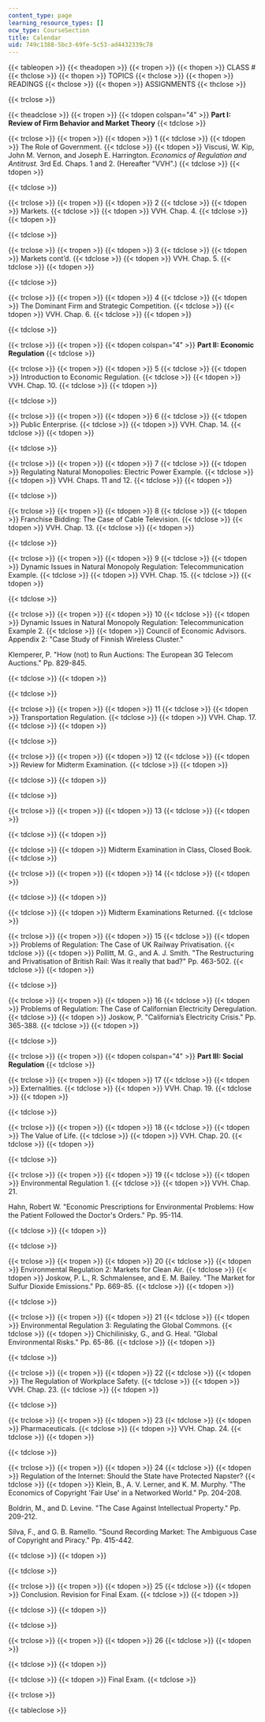 ```yaml
---
content_type: page
learning_resource_types: []
ocw_type: CourseSection
title: Calendar
uid: 749c1388-5bc3-69fe-5c53-ad4432339c78
---
```


{{< tableopen >}}
{{< theadopen >}}
{{< tropen >}}
{{< thopen >}}
CLASS #
{{< thclose >}}
{{< thopen >}}
TOPICS
{{< thclose >}}
{{< thopen >}}
READINGS
{{< thclose >}}
{{< thopen >}}
ASSIGNMENTS
{{< thclose >}}

{{< trclose >}}

{{< theadclose >}}
{{< tropen >}}
{{< tdopen colspan="4" >}}
**Part I: Review of Firm Behavior and Market Theory**
{{< tdclose >}}

{{< trclose >}}
{{< tropen >}}
{{< tdopen >}}
1
{{< tdclose >}}
{{< tdopen >}}
The Role of Government.
{{< tdclose >}}
{{< tdopen >}}
Viscusi, W. Kip, John M. Vernon, and Joseph E. Harrington. _Economics of Regulation and Antitrust._ 3rd Ed. Chaps. 1 and 2. (Hereafter "VVH".)
{{< tdclose >}}
{{< tdopen >}}

{{< tdclose >}}

{{< trclose >}}
{{< tropen >}}
{{< tdopen >}}
2
{{< tdclose >}}
{{< tdopen >}}
Markets.
{{< tdclose >}}
{{< tdopen >}}
VVH. Chap. 4.
{{< tdclose >}}
{{< tdopen >}}

{{< tdclose >}}

{{< trclose >}}
{{< tropen >}}
{{< tdopen >}}
3
{{< tdclose >}}
{{< tdopen >}}
Markets cont’d.
{{< tdclose >}}
{{< tdopen >}}
VVH. Chap. 5.
{{< tdclose >}}
{{< tdopen >}}

{{< tdclose >}}

{{< trclose >}}
{{< tropen >}}
{{< tdopen >}}
4
{{< tdclose >}}
{{< tdopen >}}
The Dominant Firm and Strategic Competition.
{{< tdclose >}}
{{< tdopen >}}
VVH. Chap. 6.
{{< tdclose >}}
{{< tdopen >}}

{{< tdclose >}}

{{< trclose >}}
{{< tropen >}}
{{< tdopen colspan="4" >}}
**Part II: Economic Regulation**
{{< tdclose >}}

{{< trclose >}}
{{< tropen >}}
{{< tdopen >}}
5
{{< tdclose >}}
{{< tdopen >}}
Introduction to Economic Regulation.
{{< tdclose >}}
{{< tdopen >}}
VVH. Chap. 10.
{{< tdclose >}}
{{< tdopen >}}

{{< tdclose >}}

{{< trclose >}}
{{< tropen >}}
{{< tdopen >}}
6
{{< tdclose >}}
{{< tdopen >}}
Public Enterprise.
{{< tdclose >}}
{{< tdopen >}}
VVH. Chap. 14.
{{< tdclose >}}
{{< tdopen >}}

{{< tdclose >}}

{{< trclose >}}
{{< tropen >}}
{{< tdopen >}}
7
{{< tdclose >}}
{{< tdopen >}}
Regulating Natural Monopolies: Electric Power Example.
{{< tdclose >}}
{{< tdopen >}}
VVH. Chaps. 11 and 12.
{{< tdclose >}}
{{< tdopen >}}

{{< tdclose >}}

{{< trclose >}}
{{< tropen >}}
{{< tdopen >}}
8
{{< tdclose >}}
{{< tdopen >}}
Franchise Bidding: The Case of Cable Television.
{{< tdclose >}}
{{< tdopen >}}
VVH. Chap. 13.
{{< tdclose >}}
{{< tdopen >}}

{{< tdclose >}}

{{< trclose >}}
{{< tropen >}}
{{< tdopen >}}
9
{{< tdclose >}}
{{< tdopen >}}
Dynamic Issues in Natural Monopoly Regulation: Telecommunication Example.
{{< tdclose >}}
{{< tdopen >}}
VVH. Chap. 15.
{{< tdclose >}}
{{< tdopen >}}

{{< tdclose >}}

{{< trclose >}}
{{< tropen >}}
{{< tdopen >}}
10
{{< tdclose >}}
{{< tdopen >}}
Dynamic Issues in Natural Monopoly Regulation: Telecommunication Example 2.
{{< tdclose >}}
{{< tdopen >}}
Council of Economic Advisors. Appendix 2: "Case Study of Finnish Wireless Cluster."  
  

Klemperer, P. "How (not) to Run Auctions: The European 3G Telecom Auctions." Pp. 829-845.


{{< tdclose >}}
{{< tdopen >}}

{{< tdclose >}}

{{< trclose >}}
{{< tropen >}}
{{< tdopen >}}
11
{{< tdclose >}}
{{< tdopen >}}
Transportation Regulation.
{{< tdclose >}}
{{< tdopen >}}
VVH. Chap. 17.
{{< tdclose >}}
{{< tdopen >}}

{{< tdclose >}}

{{< trclose >}}
{{< tropen >}}
{{< tdopen >}}
12
{{< tdclose >}}
{{< tdopen >}}
Review for Midterm Examination.
{{< tdclose >}}
{{< tdopen >}}

{{< tdclose >}}
{{< tdopen >}}

{{< tdclose >}}

{{< trclose >}}
{{< tropen >}}
{{< tdopen >}}
13
{{< tdclose >}}
{{< tdopen >}}

{{< tdclose >}}
{{< tdopen >}}

{{< tdclose >}}
{{< tdopen >}}
Midterm Examination in Class, Closed Book.
{{< tdclose >}}

{{< trclose >}}
{{< tropen >}}
{{< tdopen >}}
14
{{< tdclose >}}
{{< tdopen >}}

{{< tdclose >}}
{{< tdopen >}}

{{< tdclose >}}
{{< tdopen >}}
Midterm Examinations Returned.
{{< tdclose >}}

{{< trclose >}}
{{< tropen >}}
{{< tdopen >}}
15
{{< tdclose >}}
{{< tdopen >}}
Problems of Regulation: The Case of UK Railway Privatisation.
{{< tdclose >}}
{{< tdopen >}}
Pollitt, M. G., and A. J. Smith. "The Restructuring and Privatisation of British Rail: Was it really that bad?" Pp. 463-502.
{{< tdclose >}}
{{< tdopen >}}

{{< tdclose >}}

{{< trclose >}}
{{< tropen >}}
{{< tdopen >}}
16
{{< tdclose >}}
{{< tdopen >}}
Problems of Regulation: The Case of Californian Electricity Deregulation.
{{< tdclose >}}
{{< tdopen >}}
Joskow, P. "California’s Electricity Crisis." Pp. 365-388.
{{< tdclose >}}
{{< tdopen >}}

{{< tdclose >}}

{{< trclose >}}
{{< tropen >}}
{{< tdopen colspan="4" >}}
**Part III: Social Regulation**
{{< tdclose >}}

{{< trclose >}}
{{< tropen >}}
{{< tdopen >}}
17
{{< tdclose >}}
{{< tdopen >}}
Externalities.
{{< tdclose >}}
{{< tdopen >}}
VVH. Chap. 19.
{{< tdclose >}}
{{< tdopen >}}

{{< tdclose >}}

{{< trclose >}}
{{< tropen >}}
{{< tdopen >}}
18
{{< tdclose >}}
{{< tdopen >}}
The Value of Life.
{{< tdclose >}}
{{< tdopen >}}
VVH. Chap. 20.
{{< tdclose >}}
{{< tdopen >}}

{{< tdclose >}}

{{< trclose >}}
{{< tropen >}}
{{< tdopen >}}
19
{{< tdclose >}}
{{< tdopen >}}
Environmental Regulation 1.
{{< tdclose >}}
{{< tdopen >}}
VVH. Chap. 21.  
  

Hahn, Robert W. "Economic Prescriptions for Environmental Problems: How the Patient Followed the Doctor's Orders." Pp. 95-114.


{{< tdclose >}}
{{< tdopen >}}

{{< tdclose >}}

{{< trclose >}}
{{< tropen >}}
{{< tdopen >}}
20
{{< tdclose >}}
{{< tdopen >}}
Environmental Regulation 2: Markets for Clean Air.
{{< tdclose >}}
{{< tdopen >}}
Joskow, P. L., R. Schmalensee, and E. M. Bailey. "The Market for Sulfur Dioxide Emissions." Pp. 669-85.
{{< tdclose >}}
{{< tdopen >}}

{{< tdclose >}}

{{< trclose >}}
{{< tropen >}}
{{< tdopen >}}
21
{{< tdclose >}}
{{< tdopen >}}
Environmental Regulation 3: Regulating the Global Commons.
{{< tdclose >}}
{{< tdopen >}}
Chichilinisky, G., and G. Heal. "Global Environmental Risks." Pp. 65-86.
{{< tdclose >}}
{{< tdopen >}}

{{< tdclose >}}

{{< trclose >}}
{{< tropen >}}
{{< tdopen >}}
22
{{< tdclose >}}
{{< tdopen >}}
The Regulation of Workplace Safety.
{{< tdclose >}}
{{< tdopen >}}
VVH. Chap. 23.
{{< tdclose >}}
{{< tdopen >}}

{{< tdclose >}}

{{< trclose >}}
{{< tropen >}}
{{< tdopen >}}
23
{{< tdclose >}}
{{< tdopen >}}
Pharmaceuticals.
{{< tdclose >}}
{{< tdopen >}}
VVH. Chap. 24.
{{< tdclose >}}
{{< tdopen >}}

{{< tdclose >}}

{{< trclose >}}
{{< tropen >}}
{{< tdopen >}}
24
{{< tdclose >}}
{{< tdopen >}}
Regulation of the Internet: Should the State have Protected Napster?
{{< tdclose >}}
{{< tdopen >}}
Klein, B., A. V. Lerner, and K. M. Murphy. "The Economics of Copyright 'Fair Use' in a Networked World." Pp. 204-208.  
  
Boldrin, M., and D. Levine. "The Case Against Intellectual Property." Pp. 209-212.  
  

Silva, F., and G. B. Ramello. "Sound Recording Market: The Ambiguous Case of Copyright and Piracy." Pp. 415-442.


{{< tdclose >}}
{{< tdopen >}}

{{< tdclose >}}

{{< trclose >}}
{{< tropen >}}
{{< tdopen >}}
25
{{< tdclose >}}
{{< tdopen >}}
Conclusion. Revision for Final Exam.
{{< tdclose >}}
{{< tdopen >}}

{{< tdclose >}}
{{< tdopen >}}

{{< tdclose >}}

{{< trclose >}}
{{< tropen >}}
{{< tdopen >}}
26
{{< tdclose >}}
{{< tdopen >}}

{{< tdclose >}}
{{< tdopen >}}

{{< tdclose >}}
{{< tdopen >}}
Final Exam.
{{< tdclose >}}

{{< trclose >}}

{{< tableclose >}}
